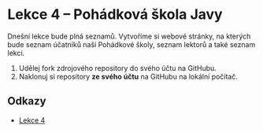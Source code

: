 # Lekce 4 – Pohádková škola Javy

Dnešní lekce bude plná seznamů. Vytvoříme si webové stránky, na kterých bude seznam účatníků naší Pohádkové školy, seznam lektorů a také seznam lekcí. 

1. Udělej fork zdrojového repository do svého účtu na GitHubu.
1. Naklonuj si repository **ze svého účtu** na GitHubu na lokální počítač.

## Odkazy
* [Lekce 4](https://java.czechitas.cz/2022-podzim/java-2/lekce-4.html)
